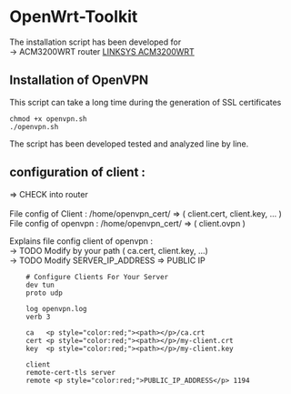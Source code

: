 # OpenWrt-Toolkit 

The installation script has been developed for <br/> 
	-> ACM3200WRT router <a href="https://www.linksys.com/be/p/P-WRT3200ACM/">LINKSYS ACM3200WRT</a><br/>
	
## Installation of OpenVPN

This script can take a long time during the generation of SSL certificates

	chmod +x openvpn.sh 
	./openvpn.sh  

The script has been developed tested and analyzed line by line.


## configuration of client :
   => CHECK into router<br/><br/>
   File config of Client : /home/openvpn_cert/ => ( client.cert, client.key, ... )<br/>
   File config of openvpn : /home/openvpn_cert/ => ( client.ovpn )

   Explains file config client of openvpn :<br/>
	-> TODO Modify <path> by your path ( ca.cert, client.key, ...)<br/>
	-> TODO Modify SERVER_IP_ADDRESS => PUBLIC IP 
	
        # Configure Clients For Your Server
        dev tun
        proto udp

        log openvpn.log
        verb 3

        ca   <p style="color:red;"><path></p>/ca.crt
        cert <p style="color:red;"><path></p>/my-client.crt
        key  <p style="color:red;"><path></p>/my-client.key

        client
        remote-cert-tls server
        remote <p style="color:red;">PUBLIC_IP_ADDRESS</p> 1194

